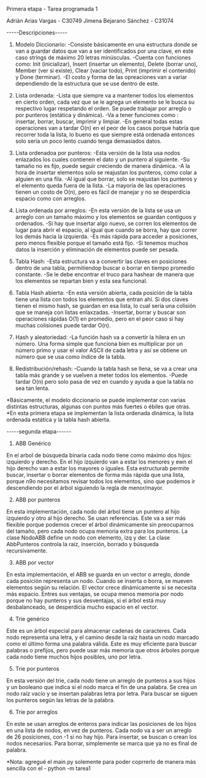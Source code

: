 Primera etapa - Tarea programada 1

Adrián Arias Vargas - C30749
Jimena Bejarano Sánchez - C31074

-----Descripciones-----

1. Modelo Diccionario: 
-Consiste básicamente en una estructura donde se van a guardar datos que van a ser identificados por una clave, en este caso strings de máximo 20 letras minúsculas. 
-Cuenta con funciones como: Init (inicializar), Insert (insertar un elemento), Delete (borrar uno), Member (ver si existe), Clear (vaciar todo), Print (imprimir el contenido) y Done (terminar). 
-El costo y forma de las opreaciones van a variar dependiendo de la estructura que se use dentro de este.

2. Lista ordenada:
-Lista que siempre va a mantener todos los elementos en cierto orden, cada vez que se le agrega un elemento se le busca su respectivo lugar respetando el orden. Se puede trabajar por arreglo o por punteros (estática y dinámica).
-Va a tener funciones como : insertar, borrar, buscar, imprimir y limpiar. 
-En general todas estas operaciones van a tardar O(n) en el peor de los casos porque habría que recorrer toda la lista, lo bueno es que siempre está ordenada entonces solo sería un poco lento cuando tenga demasiados datos.

3. Lista ordenadoa por punteros:
-Esta versión de la lista usa nodos enlazados los cuales contienen el dato y un puntero al siguiente. 
-Su tamaño no es fijo, puede seguir creciendo de manera dinámica.
-A la hora de insertar elementos solo se reajustan los punteros, como colar a alguien en una fila.
-Al igual que borrar, solo se reajustan los punteros y el elemento queda fuera de la lista.
-La mayoría de las operaciones tienen un costo de O(n), pero es fácil de manejar y no se desperdicia espacio como con arreglos.

4. Lista ordenada por arreglos:
-En esta versión de la lista se usa un arreglo con un tamaño máximo y los elementos se guardan contiguos 
y ordenados.
-Si hay que insertar algo nuevo, se corren los elementos de lugar  para abrir el espacio, al igual que cuando se borra, hay que correr los demás hacia la izquierda.
-Es más rápida para acceder a posiciones, pero menos flexible porque el tamaño está fijo. 
-Si tenemos muchos datos la inserción y eliminación de elementos puede ser pesada.

5. Tabla Hash: 
-Esta estructura va a convertir las claves en posiciones dentro de una tabla, permitiendop buscar o borrar en tiempo promedio constante.
-Se le debe encontrar el truco para hashear de manera que los elementos se repartan bien y esta sea funcional.

6. Tabla Hash abierta:
-En esta versión abierta, cada posición de la tabla tiene una lista con todos los elementos 
que entran ahí. Si dos claves tienen el mismo hash, se guardan en esa lista, lo cual sería una colisión que se maneja con listas enlaxzadas.
-Insertar, borrar y buscar son operaciones rápidas O(1) en promedio, pero en el peor caso si hay muchas colisiones puede tardar O(n).

7. Hash y aleatoriedad:
-La función hash va a convertir la hilera en un número. Una forma simple que funciona bien es multiplicar por un número primo y usar el valor ASCII de cada letra y así se obtiene un número que se usa como índice de la tabla.

8. Redistribución/rehash:
-Cuando la tabla hash se llena, se va a crear una tabla más grande y se vuelven a meter todos los elementos.
-Puede tardar O(n) pero solo pasa de vez en cuando y ayuda a que la tabla no sea tan lenta.


*Básicamente, el modelo diccionario se puede implementar con varias distintas estructuras, algunas con puntos más fuertes o ébiles que otras. 
*En esta primera etapa se implementan la lista ordenada dinámica, la lista ordenada estática y la tabla hash abierta.


-----segunda etapa------


1. ABB Genérico

En el arbol de búsqueda binaria cada nodo tiene como máximo dos hijos: izquierdo y derecho. En el hijo izquierdo van a estar los menores y ewn el hijo derecho van a estar los mayores o iguales.
Esta estructurab permite buscar, insertar o borrar elementos de forma más rápida que una lista, porque n9o necesitamos revisar todos los elementos, sino que podemos ir  descendiendo por el árbol siguiendo la regla de menor/mayor.

2. ABB por punteros

En esta implementación, cada nodo del árbol tiene un puntero al hijo izquierdo y otro al hijo derecho. Se usan referencias. Este va a ser más flexible porque podemos crecer el árbol dinámicamente sin preocuparnos del tamaño, pero cada nodo ocupa memoria extra para los punteros.
La clase NodoABB define un nodo con elemento, izq y der.
La clase AbbPunteros controla la raíz, inserción, borrado y búsqueda recursivamente.

3. ABB por vector

En esta implementación, el ABB se guarda en un vector o arreglo, donde cada posición representa un nodo. Cuando se inserta o borra, se mueven elementos según su relación. El vector crece dinámicamente si se necesita más espacio. Entres sus ventajas, se ocupa menos memoria por nodo porque no hay punteros y sus desventajas, si el árbol está muy desbalanceado, se desperdicia mucho espacio en el vector.

4. Trie genérico

Este es un árbol especial para almacenar cadenas de caracteres. Cada nodo representa una letra, y el camino desde la raíz hasta un nodo marcado como el último forma una palabra válida. Este es muy eficiente para buscar palabras o prefijos, pero puede usar más memoria que otros árboles porque cada nodo tiene muchos hijos posibles, uno por letra.

5. Trie por punteros

En esta versión del trie, cada nodo tiene un arreglo de punteros a sus hijos y un booleano que indica si el nodo marca el fin de una palabra.
Se crea un nodo raíz vacío y se insertan palabras letra por letra. Para buscar se siguen los punteros según las letras de la palabra.

6. Trie por arreglos

En este se usan arreglos de enteros para indicar las posiciones de los hijos en una lista de nodos, en vez de punteros. Cada nodo va a ser un arreglo de 26 posiciones, con -1 si no hay hijo.
Para insertar, se buscan o crean los nodos necesarios.
Para borrar, simplemente se marca que ya no es final de palabra.

*Nota: agregué el main.py solemente para poder coprrerlo de manera más sencilla con el - python -m tarea1
